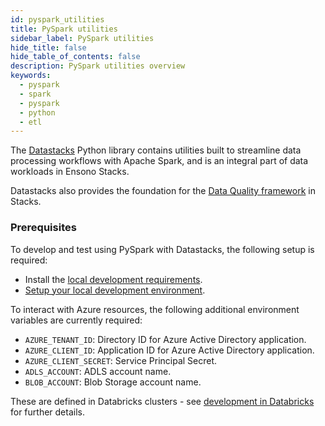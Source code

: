 ```yaml
---
id: pyspark_utilities
title: PySpark utilities
sidebar_label: PySpark utilities
hide_title: false
hide_table_of_contents: false
description: PySpark utilities overview
keywords:
  - pyspark
  - spark
  - pyspark
  - python
  - etl
---
```


The [Datastacks](./datastacks.md) Python library contains utilities built to streamline data processing workflows with Apache Spark, and is an integral part of data workloads in Ensono Stacks.

Datastacks also provides the foundation for the [Data Quality framework](./data_quality_azure.md) in Stacks.

### Prerequisites

To develop and test using PySpark with Datastacks, the following setup is required:

- Install the [local development requirements](../requirements_data_azure.md#local-development).
- [Setup your local development environment](../getting_started/dev_quickstart_data_azure.md).

To interact with Azure resources, the following additional environment variables are currently required:

- `AZURE_TENANT_ID`: Directory ID for Azure Active Directory application.
- `AZURE_CLIENT_ID`: Application ID for Azure Active Directory application.
- `AZURE_CLIENT_SECRET`: Service Principal Secret.
- `ADLS_ACCOUNT`: ADLS account name.
- `BLOB_ACCOUNT`: Blob Storage account name.

These are defined in Databricks clusters - see [development in Databricks](../getting_started/dev_quickstart_data_azure.md#optional-pyspark-development-in-databricks) for further details.
